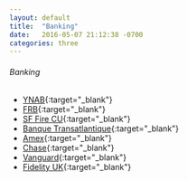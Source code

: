 ```yaml
---
layout: default
title:  "Banking"
date:   2016-05-07 21:12:38 -0700
categories: three
---
```

###### Banking
*   [YNAB](https://app.youneedabudget.com/){:target="_blank"}
*   [FRB](https://www.firstrepublichb.com/onlineserv/HB/Signon.cgi){:target="_blank"}
*   [SF Fire CU](http://www.sffirecu.org/){:target="_blank"}
*   [Banque Transatlantique](https://www.banquetransatlantique.com){:target="_blank"}
*   [Amex](https://www.americanexpress.com/){:target="_blank"}
*   [Chase](https://www.chase.com/){:target="_blank"}
*   [Vanguard](https://investor.vanguard.com/home){:target="_blank"}
*   [Fidelity UK](https://www.planviewer.fidelitypensions.com/dcpv/DisplayLogin.do){:target="_blank"}


